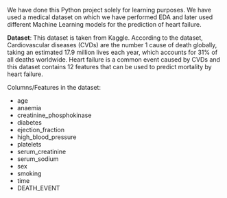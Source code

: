 We have done this Python project solely for learning purposes. We have used a medical dataset on which we have performed EDA and later used different Machine Learning models for the prediction of heart failure.


**Dataset**: This dataset is taken from Kaggle. According to the dataset, Cardiovascular diseases (CVDs) are the number 1 cause of death globally, taking an estimated 17.9 million lives each year, which accounts for 31% of all deaths worldwide.
Heart failure is a common event caused by CVDs and this dataset contains 12 features that can be used to predict mortality by heart failure.

Columns/Features in the dataset:

- age                        
- anaemia                    
- creatinine_phosphokinase    
- diabetes                   
- ejection_fraction          
- high_blood_pressure       
- platelets                  
- serum_creatinine           
- serum_sodium               
- sex                        
- smoking                    
- time                      
- DEATH_EVENT   
